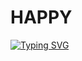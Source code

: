 






# HAPPY 

[![Typing SVG](https://readme-typing-svg.demolab.com?font=Fira+Code&pause=1000&color=0919F7&width=435&lines=HAPPY+FACEBOOK+CRACK+TOOL)](https://git.io/typing-svg)


